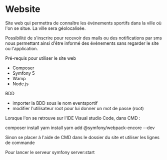 # Website

Site web qui permettra de connaître les événements sportifs dans la ville où l'on se situe. 
La ville sera géolocalisée.

Possibilité de s'inscrire pour recevoir des mails ou des notifications par sms nous permettant ainsi d'être informé des événements sans regarder le site ou l'application.


Pré-requis pour utiliser le site web

- Composer
- Symfony 5
- Wamp
- Node.js

BDD
- importer la BDD sous le nom eventsportif
- modifier l'utilisateur root pour lui donner un mot de passe (root)

Lorsque l'on se retrouve sur l'IDE Visual studio Code, dans CMD :

composer install
yarn install
yarn add @symfony/webpack-encore --dev

Sinon se placer à l'aide de CMD dans le dossier du site et utiliser les lignes de commande

Pour lancer le serveur 
symfony server:start
